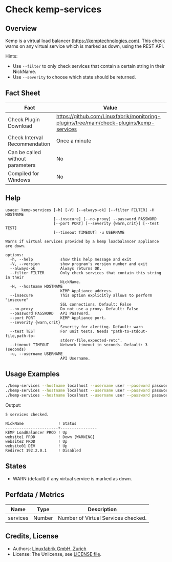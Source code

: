 # Check kemp-services

## Overview

Kemp is a virtual load balancer (<https://kemptechnologies.com>). This check warns on any virtual service which is marked as down, using the REST API.

Hints:

* Use `--filter` to only check services that contain a certain string in their NickName.
* Use `--severity` to choose which state should be returned.


## Fact Sheet

| Fact | Value |
|----|----|
| Check Plugin Download                 | <https://github.com/Linuxfabrik/monitoring-plugins/tree/main/check-plugins/kemp-services> |
| Check Interval Recommendation         | Once a minute |
| Can be called without parameters      | No |
| Compiled for Windows                  | No |


## Help

```text
usage: kemp-services [-h] [-V] [--always-ok] [--filter FILTER] -H HOSTNAME
                     [--insecure] [--no-proxy] --password PASSWORD
                     [--port PORT] [--severity {warn,crit}] [--test TEST]
                     [--timeout TIMEOUT] -u USERNAME

Warns if virtual services provided by a kemp loadbalancer appliance are down.

options:
  -h, --help            show this help message and exit
  -V, --version         show program's version number and exit
  --always-ok           Always returns OK.
  --filter FILTER       Only check services that contain this string in their
                        NickName.
  -H, --hostname HOSTNAME
                        KEMP Appliance address.
  --insecure            This option explicitly allows to perform "insecure"
                        SSL connections. Default: False
  --no-proxy            Do not use a proxy. Default: False
  --password PASSWORD   API Password.
  --port PORT           KEMP Appliance port.
  --severity {warn,crit}
                        Severity for alerting. Default: warn
  --test TEST           For unit tests. Needs "path-to-stdout-file,path-to-
                        stderr-file,expected-retc".
  --timeout TIMEOUT     Network timeout in seconds. Default: 3 (seconds)
  -u, --username USERNAME
                        API Username.
```


## Usage Examples

```bash
./kemp-services --hostname localhost --username user --password password
./kemp-services --hostname localhost --username user --password password --filter PROD
./kemp-services --hostname localhost --username user --password password --filter PROD --severity crit
```

Output:

```text
5 services checked.

NickName               ! Status         
-----------------------+----------------
KEMP LoadBalancer PROD ! Up             
website1 PROD          ! Down [WARNING] 
website2 PROD          ! Up             
website01 DEV          ! Up             
Redirect 192.2.0.1     ! Disabled
```


## States

* WARN (default) if any virtual service is marked as down.


## Perfdata / Metrics

| Name     | Type   | Description                         |
|----------|--------|-------------------------------------|
| services | Number | Number of Virtual Services checked. |


## Credits, License

* Authors: [Linuxfabrik GmbH, Zurich](https://www.linuxfabrik.ch)
* License: The Unlicense, see [LICENSE file](https://unlicense.org/).
